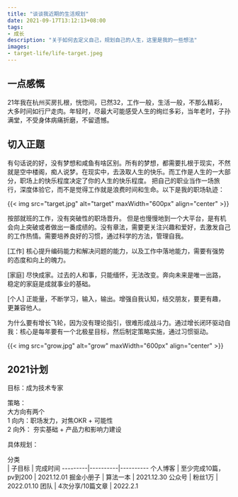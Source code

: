 ```yaml
---
title: "谈谈我近期的生活规划"
date: 2021-09-17T13:12:13+08:00
tags:
- 成长
description: "关于如何去定义自己，规划自己的人生，这里是我的一些想法"
images:
- target-life/life-target.jpeg
---
```


## 一点感慨

 21年我在杭州买房扎根，恍惚间，已然32，工作一般，生活一般，不那么精彩，大多时间如行尸走肉。年轻时，尽最大可能感受人生的绚烂多彩，当年老时，子孙满堂，不受身体病痛折磨，不留遗憾。

## 切入正题

有句话说的好，没有梦想和咸鱼有啥区别。所有的梦想，都需要扎根于现实，不然就是空中楼阁，痴人说梦。在现实中，去汲取人生的快乐。而工作是人生的一大部分，职场上的快乐程度决定了你的人生的快乐程度。 把自己的职业当作一场旅行，深度体验它，而不是觉得工作就是浪费时间和生命。以下是我的职场轨迹：

{{< img src="target.jpg" alt="target" maxWidth="600px" align="center" >}} 

按部就班的工作，没有突破性的职场晋升。 但是也慢慢地到一个大平台，是有机会向上突破或者做出一番成绩的。没有章法，需要更关注兴趣和爱好，去激发自己的工作热情。需要培养良好的习惯，通过科学的方法，管理自我。

[工作] 核心提升编码能力和解决问题的能力，以及工作中落地能力，需要有强势的态度和向上的魄力。

[家庭] 尽快成家。过去的人和事，只能缅怀，无法改变。奔向未来是唯一出路，稳定的家庭是成就事业的基础。

[个人] 正能量，不断学习，输入，输出。增强自我认知，结交朋友，要更有趣，更兼容他人。

为什么要有增长飞轮，因为没有理论指引，很难形成战斗力。通过增长闭环驱动自我：核心是每年要有一个北极星目标，然后制定策略实施，通过习惯驱动。

{{< img src="grow.jpg" alt="grow" maxWidth="600px" align="center" >}}

## 2021计划

目标：成为技术专家

<!-- {{< img src="2021.jpg" alt="2021" maxWidth="600px" align="center" >}} -->

策略：  
大方向有两个  
1 向内：职场发力，对焦OKR + 可能性  
2 向外： 夯实基础 + 产品力和影响力建设  

<!-- * 形成全方位的能力图谱

 <div style='width: 120px;' >分类</div> | 信息输入 | <div style='width: 120px;' >思考本质</div> | 形成观点
---------|----------|---------|---------
 远见/认知 | 网络资源：内容运营/流量运营/理财/技术方法论；认识10个领域方向的最Top的大佬；关注同层级 | | 
 产品/商业 | 36kr、[MBA](http://mba.zju.edu.cn/page-ckb.html)、混沌大学 |  | 调研、产品分析、商业模式分析；大事件、总结、判断
 领导才能 | 书籍：金字塔原理 | 
 智慧 | 历史/经典/毛泽东、马克思 |  -->

具体规划：

 <div style='width: 120px;'>分类</div> | 子目标 | 完成时间
---------|----------|----------
 个人博客 | 至少完成10篇，pv到200 | 2021.12.01
 掘金小册子 | 算法一本 | 2021.12.30
 公众号 | 粉丝1万 | 2022.01.10
 团队 | 4次分享/10篇文章 | 2022.2.1

 <!-- 成长的底层逻辑、方法文章/全栈思维文章/教练文章 -->
